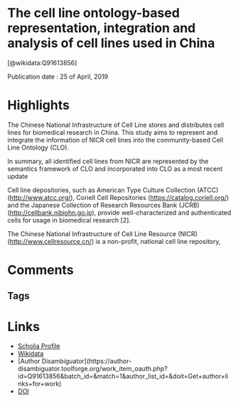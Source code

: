 
The cell line ontology-based representation, integration and analysis of cell lines used in China
=================================================================================================
  
  [@wikidata:Q91613856]  
  
Publication date : 25 of April, 2019  

# Highlights
The Chinese National Infrastructure of Cell Line stores and distributes cell lines for biomedical research in China. This study aims to represent and integrate the information of NICR cell lines into the community-based Cell Line Ontology (CLO).


In summary, all identified cell lines from NICR are represented by the semantics framework of CLO and incorporated into CLO as a most recent update

Cell line depositories, such as American Type Culture Collection (ATCC) (http://www.atcc.org/), Coriell Cell Repositories (https://catalog.coriell.org/) and the Japanese Collection of Research Resources Bank (JCRB) (http://cellbank.nibiohn.go.jp), provide well-characterized and authenticated cells for usage in biomedical research [2].

The Chinese National Infrastructure of Cell Line Resource (NICR) (http://www.cellresource.cn/) is a non-profit, national cell line repository,


# Comments

## Tags

# Links
  
 * [Scholia Profile](https://scholia.toolforge.org/work/Q91613856)  
 * [Wikidata](https://www.wikidata.org/wiki/Q91613856)  
 * [Author Disambiguator](https://author-
disambiguator.toolforge.org/work_item_oauth.php?id=Q91613856&batch_id=&match=1&author_list_id=&doit=Get+author+links+for+work)  
 * [DOI](https://doi.org/10.1186/S12859-019-2724-6)  
